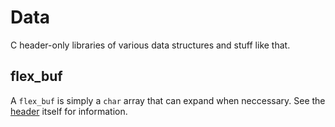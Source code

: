 # Data

C header-only libraries of various data structures and stuff like that.

## flex_buf

A `flex_buf` is simply a `char` array that can expand when neccessary. See the
[header](flex_buf.h) itself for information.
